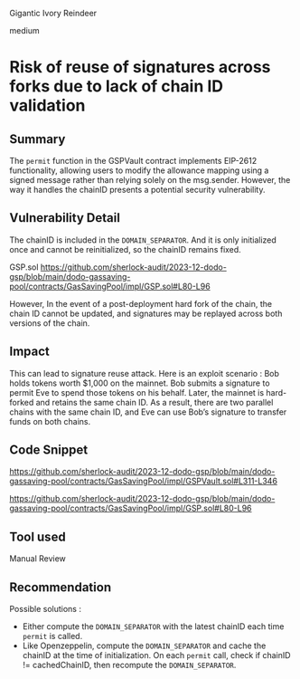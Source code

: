 Gigantic Ivory Reindeer

medium

# Risk of reuse of signatures across forks due to lack of chain ID validation

## Summary

The `permit` function in the GSPVault contract implements EIP-2612 functionality, allowing users to modify the allowance mapping using a signed message rather than relying solely on the msg.sender. However, the way it handles the chainID presents a potential security vulnerability.

## Vulnerability Detail

The chainID is included in the `DOMAIN_SEPARATOR`. And it is only initialized once and cannot be reinitialized, so the chainID remains fixed.

GSP.sol
https://github.com/sherlock-audit/2023-12-dodo-gsp/blob/main/dodo-gassaving-pool/contracts/GasSavingPool/impl/GSP.sol#L80-L96

However, In the event of a post-deployment hard fork of the chain, the chain ID cannot be updated, and signatures may be replayed across both versions of the chain.

## Impact
This can lead to signature reuse attack. Here is an exploit scenario :
Bob holds tokens worth $1,000 on the mainnet. Bob submits a signature to permit Eve to spend those tokens on his behalf. Later, the mainnet is hard-forked and retains the same chain ID. As a result, there are two parallel chains with the same chain ID, and Eve can use Bob’s signature to transfer funds on both chains.
## Code Snippet
https://github.com/sherlock-audit/2023-12-dodo-gsp/blob/main/dodo-gassaving-pool/contracts/GasSavingPool/impl/GSPVault.sol#L311-L346

https://github.com/sherlock-audit/2023-12-dodo-gsp/blob/main/dodo-gassaving-pool/contracts/GasSavingPool/impl/GSP.sol#L80-L96
## Tool used

Manual Review

## Recommendation
Possible solutions : 
- Either compute the `DOMAIN_SEPARATOR` with the latest chainID each time `permit` is called.
- Like Openzeppelin, compute the `DOMAIN_SEPARATOR` and cache the chainID at the time of initialization. On each `permit` call, check if chainID != cachedChainID, then recompute the `DOMAIN_SEPARATOR`.